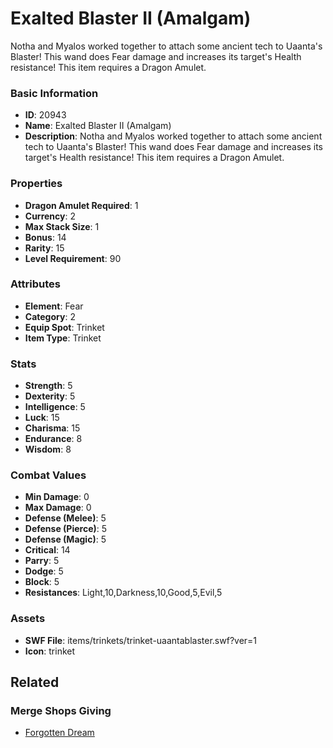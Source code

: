 # Exalted Blaster II (Amalgam)

Notha and Myalos worked together to attach some ancient tech to Uaanta's Blaster! This wand does Fear damage and increases its target's Health resistance! This item requires a Dragon Amulet.

### Basic Information

- **ID**: 20943
- **Name**: Exalted Blaster II (Amalgam)
- **Description**: Notha and Myalos worked together to attach some ancient tech to Uaanta&#039;s Blaster! This wand does Fear damage and increases its target&#039;s Health resistance! This item requires a Dragon Amulet.

### Properties

- **Dragon Amulet Required**: 1
- **Currency**: 2
- **Max Stack Size**: 1
- **Bonus**: 14
- **Rarity**: 15
- **Level Requirement**: 90

### Attributes

- **Element**: Fear
- **Category**: 2
- **Equip Spot**: Trinket
- **Item Type**: Trinket

### Stats

- **Strength**: 5
- **Dexterity**: 5
- **Intelligence**: 5
- **Luck**: 15
- **Charisma**: 15
- **Endurance**: 8
- **Wisdom**: 8

### Combat Values

- **Min Damage**: 0
- **Max Damage**: 0
- **Defense (Melee)**: 5
- **Defense (Pierce)**: 5
- **Defense (Magic)**: 5
- **Critical**: 14
- **Parry**: 5
- **Dodge**: 5
- **Block**: 5
- **Resistances**: Light,10,Darkness,10,Good,5,Evil,5

### Assets

- **SWF File**: items/trinkets/trinket-uaantablaster.swf?ver=1
- **Icon**: trinket

## Related

### Merge Shops Giving

- [Forgotten Dream](../merge-shops/367-forgotten-dream.md)


